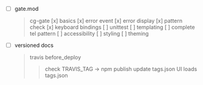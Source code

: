 - [ ] gate.mod
  > cg-gate
    [x] basics
    [x] error event
    [x] error display
    [x] pattern check
    [x] keyboard bindings
    [ ] unittest
    [ ] templating
    [ ] complete tel pattern
    [ ] accessibility
    [ ] styling
    [ ] theming
- [ ] versioned docs
  > travis before_deploy
    >> check TRAVIS_TAG -> npm publish
    >> update tags.json
  > UI loads tags.json
